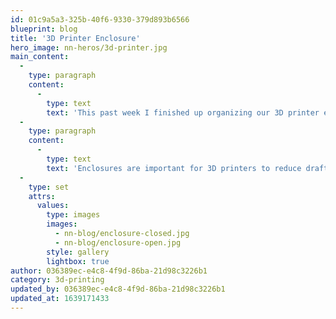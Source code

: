 ```yaml
---
id: 01c9a5a3-325b-40f6-9330-379d893b6566
blueprint: blog
title: '3D Printer Enclosure'
hero_image: nn-heros/3d-printer.jpg
main_content:
  -
    type: paragraph
    content:
      -
        type: text
        text: 'This past week I finished up organizing our 3D printer enclosure! It fits both printers, and keeps everything nice and tidy.'
  -
    type: paragraph
    content:
      -
        type: text
        text: 'Enclosures are important for 3D printers to reduce draft, maintain a constant temperature and more. In our case its just nice to have things tidy and not cluttering up the office.'
  -
    type: set
    attrs:
      values:
        type: images
        images:
          - nn-blog/enclosure-closed.jpg
          - nn-blog/enclosure-open.jpg
        style: gallery
        lightbox: true
author: 036389ec-e4c8-4f9d-86ba-21d98c3226b1
category: 3d-printing
updated_by: 036389ec-e4c8-4f9d-86ba-21d98c3226b1
updated_at: 1639171433
---
```

